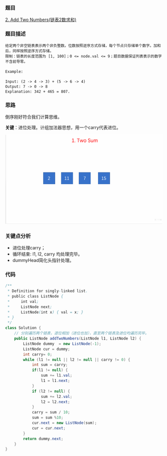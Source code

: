 ### 题目
[2. Add Two Numbers(链表2数求和)](https://leetcode.com/problems/add-two-numbers/)

### 题目描述
```
给定两个非空链表表示两个非负整数。位数按照逆序方式存储，每个节点只存储单个数字。加和后，同样按照逆序方式存储。
限制：链表的长度范围为 [1, 100]；0 <= node.val <= 9；题目数据保证列表表示的数字不含前导零。

Example:

Input: (2 -> 4 -> 3) + (5 -> 6 -> 4)
Output: 7 -> 0 -> 8
Explanation: 342 + 465 = 807.
```

### 思路
倒序刚好符合我们计算思维。

**关键**：进位处理。计组加法器思想，用一个carry代表进位。

![pic](https://github.com/zhangbotong/LeetCode/blob/master/assets/1.gif)

### 关键点分析

* 进位处理carry；
* 循环结束: l1, l2, carry 均处理完毕。
* dummyHead简化头指针处理。

### 代码
```java
/**
 * Definition for singly-linked list.
 * public class ListNode {
 *     int val;
 *     ListNode next;
 *     ListNode(int x) { val = x; }
 * }
 */
class Solution {
    // 分别遍历两个链表，逐位相加（进位也加），直至两个链表及进位均遍历完毕。
    public ListNode addTwoNumbers(ListNode l1, ListNode l2) {
        ListNode dummy  = new ListNode(-1);
        ListNode cur = dummy;
        int carry= 0;
        while (l1 != null || l2 != null || carry != 0) {
            int sum = carry;
            if(l1 != null) {
                sum += l1.val;
                l1 = l1.next;
            }
            if (l2 != null) {
                sum += l2.val;
                l2 = l2.next;
            }
            carry = sum / 10;
            sum = sum %10;
            cur.next = new ListNode(sum);
            cur = cur.next;
        }
        return dummy.next;
    }
}
```
